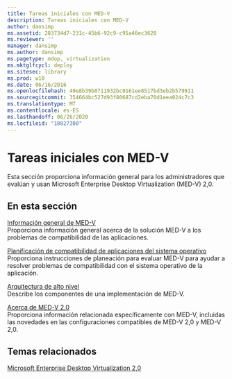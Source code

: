 ```yaml
---
title: Tareas iniciales con MED-V
description: Tareas iniciales con MED-V
author: dansimp
ms.assetid: 283734d7-231c-45b6-92c9-c95a46ec3628
ms.reviewer: ''
manager: dansimp
ms.author: dansimp
ms.pagetype: mdop, virtualization
ms.mktglfcycl: deploy
ms.sitesec: library
ms.prod: w10
ms.date: 06/16/2016
ms.openlocfilehash: 49e8b39b0711932bc0161ee8517bd3eb2b579911
ms.sourcegitcommit: 354664bc527d93f80687cd2eba70d1eea024c7c3
ms.translationtype: MT
ms.contentlocale: es-ES
ms.lasthandoff: 06/26/2020
ms.locfileid: "10827300"
---
```

# Tareas iniciales con MED-V


Esta sección proporciona información general para los administradores que evalúan y usan Microsoft Enterprise Desktop Virtualization (MED-V) 2,0.

## En esta sección


<a href="" id="overview-of-med-v"></a>[Información general de MED-V](overview-of-med-vmedv2.md)  
Proporciona información general acerca de la solución MED-V a los problemas de compatibilidad de las aplicaciones.

<a href="" id="planning-for-application-operating-system-compatibility"></a>[Planificación de compatibilidad de aplicaciones del sistema operativo](planning-for-application-operating-system-compatibility.md)  
Proporciona instrucciones de planeación para evaluar MED-V para ayudar a resolver problemas de compatibilidad con el sistema operativo de la aplicación.

<a href="" id="high-level-architecture"></a>[Arquitectura de alto nivel](high-level-architecturemedv2.md)  
Describe los componentes de una implementación de MED-V.

<a href="" id="about-med-v-2-0"></a>[Acerca de MED-V 2.0](about-med-v-20.md)  
Proporciona información relacionada específicamente con MED-V, incluidas las novedades en las configuraciones compatibles de MED-V 2,0 y MED-V 2,0.

## Temas relacionados


[Microsoft Enterprise Desktop Virtualization 2,0](index.md)

 

 





